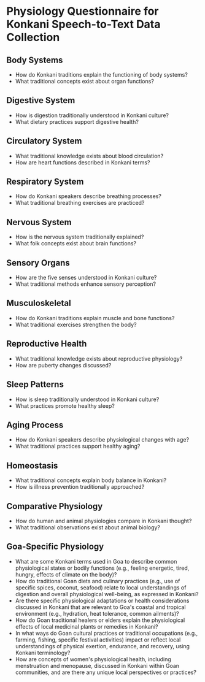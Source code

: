 # Physiology Questionnaire for Konkani Speech-to-Text Data Collection

## Body Systems
- How do Konkani traditions explain the functioning of body systems?
- What traditional concepts exist about organ functions?

## Digestive System
- How is digestion traditionally understood in Konkani culture?
- What dietary practices support digestive health?

## Circulatory System
- What traditional knowledge exists about blood circulation?
- How are heart functions described in Konkani terms?

## Respiratory System
- How do Konkani speakers describe breathing processes?
- What traditional breathing exercises are practiced?

## Nervous System
- How is the nervous system traditionally explained?
- What folk concepts exist about brain functions?

## Sensory Organs
- How are the five senses understood in Konkani culture?
- What traditional methods enhance sensory perception?

## Musculoskeletal
- How do Konkani traditions explain muscle and bone functions?
- What traditional exercises strengthen the body?

## Reproductive Health
- What traditional knowledge exists about reproductive physiology?
- How are puberty changes discussed?

## Sleep Patterns
- How is sleep traditionally understood in Konkani culture?
- What practices promote healthy sleep?

## Aging Process
- How do Konkani speakers describe physiological changes with age?
- What traditional practices support healthy aging?

## Homeostasis
- What traditional concepts explain body balance in Konkani?
- How is illness prevention traditionally approached?

## Comparative Physiology
- How do human and animal physiologies compare in Konkani thought?
- What traditional observations exist about animal biology?

## Goa-Specific Physiology
- What are some Konkani terms used in Goa to describe common physiological states or bodily functions (e.g., feeling energetic, tired, hungry, effects of climate on the body)?
- How do traditional Goan diets and culinary practices (e.g., use of specific spices, coconut, seafood) relate to local understandings of digestion and overall physiological well-being, as expressed in Konkani?
- Are there specific physiological adaptations or health considerations discussed in Konkani that are relevant to Goa's coastal and tropical environment (e.g., hydration, heat tolerance, common ailments)?
- How do Goan traditional healers or elders explain the physiological effects of local medicinal plants or remedies in Konkani?
- In what ways do Goan cultural practices or traditional occupations (e.g., farming, fishing, specific festival activities) impact or reflect local understandings of physical exertion, endurance, and recovery, using Konkani terminology?
- How are concepts of women's physiological health, including menstruation and menopause, discussed in Konkani within Goan communities, and are there any unique local perspectives or practices?
